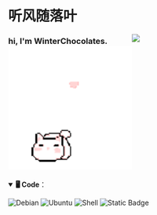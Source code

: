 <link href="https://fonts.font.im/css?family=Source+Code+Pro" rel="stylesheet">

# <font face="楷体">听风随落叶</font>

<img align="right" width="50%" src="https://github-readme-stats.vercel.app/api?username=WinterChocolates&show_icons=true&theme=buefy">

### <p><font face="Source+Code+Pro">hi, I'm WinterChocolates. </font><img src="./img/cat.gif" alt="Cat"  style="width:50%; height:auto;"></p>

<details open>
<summary> <b>🖥️ Code</b>：</summary>
<p>
  <img alt="Debian" src="https://img.shields.io/badge/Debian-winterchocolates?logo=debian&logoColor=while&color=black" />
  <img alt="Ubuntu" src="https://img.shields.io/badge/Ubuntu-winterchocolates?logo=ubuntu&logoColor=while&color=black" />
  <img alt="Shell" src="https://img.shields.io/badge/Shell-winterchocolates?logo=shell&logoColor=while&color=black" />
  <img alt="Static Badge" src="https://img.shields.io/badge/Docker-winterchocolates?style=flat&logo=docker&logoColor=while&color=black" />
</p>
</details>



